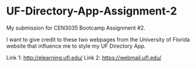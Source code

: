 # UF-Directory-App-Assignment-2
My submission for CEN3035 Bootcamp Assignment #2.

I want to give credit to these two webpages from the University of Florida website that influence me to style my UF Directory App.

Link 1: http://elearning.ufl.edu/
Link 2: https://webmail.ufl.edu/
